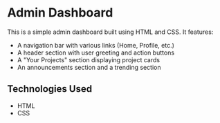 # Admin Dashboard

This is a simple admin dashboard built using HTML and CSS. It features:

- A navigation bar with various links (Home, Profile, etc.)
- A header section with user greeting and action buttons
- A "Your Projects" section displaying project cards
- An announcements section and a trending section

## Technologies Used

- HTML
- CSS
